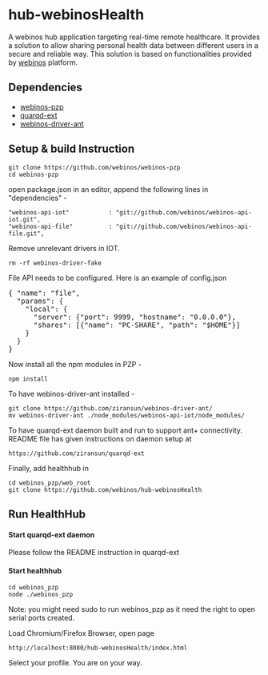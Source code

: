 # hub-webinosHealth

A webinos hub application targeting real-time remote healthcare. It provides a solution to allow sharing personal health data between different users in a secure and reliable way. This solution is based on functionalities provided by [webinos](http://www.weinos.org/) platform. 

## Dependencies

* [webinos-pzp](https://github.com/webinos/webinos-pzp) 
* [quarqd-ext](https://github.com/ziransun/quarqd-ext)
* [webinos-driver-ant](https://github.com/ziransun/webinos-driver-ant)

## Setup & build Instruction

    git clone https://github.com/webinos/webinos-pzp
    cd webinos-pzp

open package.json in an editor, append the following lines in "dependencies" -
    
    "webinos-api-iot"           : "git://github.com/webinos/webinos-api-iot.git",
    "webinos-api-file"          : "git://github.com/webinos/webinos-api-file.git",

Remove unrelevant drivers in IOT. 

	rm -rf webinos-driver-fake

File API needs to be configured. Here is an example of config.json
<pre>
{ "name": "file",
  "params": {
    "local": {
      "server": {"port": 9999, "hostname": "0.0.0.0"},
      "shares": [{"name": "PC-SHARE", "path": "$HOME"}]
    }
  }
}
</pre>

Now install all the npm modules in PZP -
  
    npm install

To have webinos-driver-ant installed -
  
    git clone https://github.com/ziransun/webinos-driver-ant/
    mv webinos-driver-ant ./node_modules/webinos-api-iot/node_modules/
    
To have quarqd-ext daemon built and run to support ant+ connectivity. README file has given instructions on daemon setup at 
  
    https://github.com/ziransun/quarqd-ext
    
Finally, add healthhub in  

    cd webinos_pzp/web_root
    git clone https://github.com/webinos/hub-webinosHealth
    

## Run HealthHub

#### Start quarqd-ext daemon

Please follow the README instruction in quarqd-ext

#### Start healthhub

    cd webinos_pzp
    node ./webinos_pzp

Note: you might need sudo to run webinos_pzp as it need the right to open serial ports created.

Load Chromium/Firefox Browser, open page

    http://localhost:8080/hub-webinosHealth/index.html
    
Select your profile. You are on your way.

    
    





    
    
    
    




